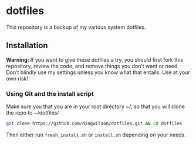# dotfiles

This repository is a backup of my various system dotfiles.

## Installation

**Warning:** If you want to give these dotfiles a try, you should first fork this repository, review the code, and remove things you don’t want or need. Don’t blindly use my settings unless you know what that entails. Use at your own risk!

### Using Git and the install script

Make sure you that you are in your root directory ~/, so that you will clone the repo to ~/dotfiles/

```bash
git clone https://github.com/dingwilson/dotfiles.git && cd dotfiles 
```

Then either run `fresh_install.sh` or `install.sh` depending on your needs.
